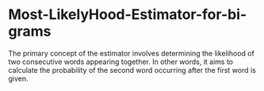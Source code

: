 # Most-LikelyHood-Estimator-for-bi-grams
The primary concept of the estimator involves determining the likelihood of two consecutive words appearing together. In other words, it aims to calculate the probability of the second word occurring after the first word is given.

